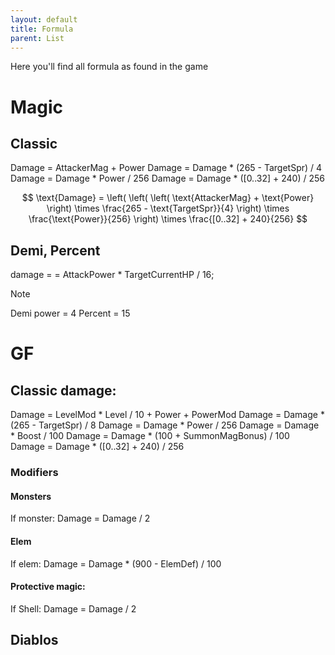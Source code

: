 ```yaml
---
layout: default
title: Formula
parent: List
---
```


Here you'll find all formula as found in the game

# Magic

## Classic

Damage = AttackerMag + Power
Damage = Damage * (265 - TargetSpr) / 4
Damage = Damage * Power / 256
Damage = Damage * ([0..32] + 240) / 256 

$$
\text{Damage} = \left( \left( \left( \text{AttackerMag} + \text{Power} \right) \times \frac{265 - \text{TargetSpr}}{4} \right) \times \frac{\text{Power}}{256} \right) \times \frac{[0..32] + 240}{256}
$$

## Demi, Percent

damage =  = AttackPower * TargetCurrentHP / 16;

>[!NOTE]
>Demi power = 4
>Percent = 15

# GF

## Classic damage:

Damage = LevelMod * Level / 10 + Power + PowerMod
Damage = Damage * (265 - TargetSpr) / 8
Damage = Damage * Power / 256
Damage = Damage * Boost / 100
Damage = Damage * (100 + SummonMagBonus) / 100
Damage = Damage * ([0..32] + 240) / 256 

### Modifiers

#### Monsters
If monster: 
Damage = Damage / 2

#### Elem
If elem:
Damage = Damage * (900 - ElemDef) / 100

#### Protective magic:
If Shell:
Damage = Damage / 2

## Diablos





